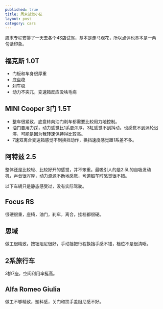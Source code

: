 ```yaml
---
published: true
title: 周末试驾小记
layout: post
category: cars
---
```


周末专程安排了一天去各个4S店试驾，基本是走马观花，所以点评也基本是一两句话印象。

## 福克斯 1.0T

- 门板和车身很厚重
- 底盘稳
- 刹车稳
- 动力不突兀，变速箱反应没啥毛病

## MINI Cooper 3门 1.5T

- 整车很紧致，底盘转向油门刹车都需要比较用力地控制。
- 油门要用力踩，动力感觉比1系更浑厚，3缸感觉不到抖动，也感觉不到涡轮迟滞，可能是因为我转速保持得比较高。
- 7速双离合变速箱感觉不到换挡动作，换挡速度感觉跟1系差不多。

## 阿特兹 2.5

整体还是比较轻、比较好开的感觉，并不笨重。最吸引人的是2.5L的自吸发动机，声音很浑厚，动力源源不断地感觉，弯道超车时感觉很不错。

以下车辆只是静态感受过，没有实际驾驶。

## Focus RS
很硬很重，座椅，油门，刹车，离合，挂档都很硬。

## 思域
做工很精致，按钮阻尼很好，手动挡把行程换挡手感不错，档位不是很清晰。

## 2系旅行车
3排7座，空间利用率挺高。

## Alfa Romeo Giulia
做工不够精致，塑料感，关门和扶手盖阻尼感不好。
